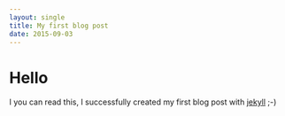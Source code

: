 ```yaml
---
layout: single
title: My first blog post
date: 2015-09-03
---
```

# Hello
I you can read this, I successfully created my first blog post with [jekyll](http://jekyllrb.com) ;-)
